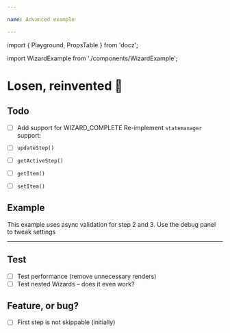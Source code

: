 ```yaml
---

name: Advanced example

---
```

import { Playground, PropsTable } from 'docz';

import WizardExample from './components/WizardExample';

# Losen, reinvented 🚢


## Todo

- [ ] Add support for WIZARD_COMPLETE 
Re-implement `statemanager` support:
- [ ] `updateStep()`
- [ ] `getActiveStep()`
- [ ] `getItem()`
- [ ] `setItem()`


## Example 

This example uses async validation for step 2 and 3. Use the debug panel to tweak settings

<WizardExample />

---

## Test

- [ ] Test performance (remove unnecessary renders)
- [ ] Test nested Wizards – does it even  work?

## Feature, or bug?

- [ ] First step is not skippable (initially)

